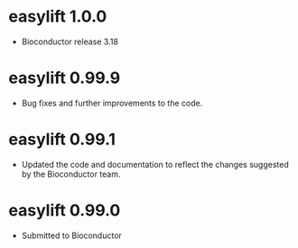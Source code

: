 # easylift 1.0.0

* Bioconductor release 3.18


# easylift 0.99.9

* Bug fixes and further improvements to the code.


# easylift 0.99.1

* Updated the code and documentation to reflect the changes suggested by the Bioconductor team.


# easylift 0.99.0

* Submitted to Bioconductor
